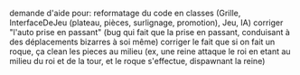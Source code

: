 demande d'aide pour:
reformatage du code en classes (Grille, InterfaceDeJeu (plateau, pièces, surlignage, promotion), Jeu, IA)
corriger "l'auto prise en passant" (bug qui fait que la prise en passant, conduisant à des déplacements bizarres à soi même)
corriger le fait que si on fait un roque, ça clean les pieces au milieu (ex, une reine attaque le roi en etant au milieu du roi et de la tour, et le roque s'effectue, dispawnant la reine)
